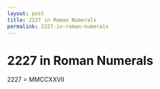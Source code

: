 ```yaml
---
layout: post
title: 2227 in Roman Numerals
permalink: 2227-in-roman-numerals
---
```


# 2227 in Roman Numerals

2227 = MMCCXXVII
